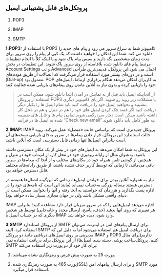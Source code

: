 ## پروتکل‌های قابل پشتیبانی ایمیل 

1. POP3

2. IMAP

3. SMTP

**1.POP3:**  با استفاده از POP3 کامپیوتر شما به سراغ سرور می رود و پیام های جدید را دانلود می کند. شما این امکان را خواهید داشت که یک کپی از پیام را روی سرور برای مدت زمان مشخصی نگه دارید و سپس پیام پاک شود و یا اینکه کلاً با انجام تنظیمات مرتبط پیام های دانلود شده بلافاصله از روی سرور پاک شوند. این تنظیمات در بخش Account Settings و تب Advanced اعمال می شود.این پروتکل، قدیمی‌ترین طراحی است و در دوره‌ای بیشتر مورد استفاده قرار می‌گرفت که اتصالات از طریق مودم‌های (Dial-up) معمول بود. POP به کاربران امکان می‌دهد هنگام برقراری ارتباط، ایمیل‌های خود را بازیابی کرده و بدون نیاز به آنلاین ماندن روی پیغام‌های بازیابی شده فعالیت کنند. 

> از آنجاییکه ایمیل باید قبل از به نمایش در آمدن ابتدا دانلود شود، ممکن است در استفاده از پروتکل POP3 با مشکلات زیر روبه رو شوید:
اگر پای کامپیوتر دیگری بنشینید و بخواهید ایمیل خود را دریافت کنید باید تمام ایمیل ها را یکبار دیگر دریافت کنید.اگر قصد چک کردن ایمیل های خود را هم در منزل و هم در محل کار داشته باشید ممکن است دچار سردرگمی شوید.تمامی پیام ها و فایل های ضمیمه شده به ایمیل ها در فرآیند “Check new email” به طور کامل باید دانلود شوند.

**2.IMAP:** IMAP پروتکل جدیدتری است که براساس حالت «متصل» عمل می‌کند. رویه حالت استاندارد این پروتکل، قرار دادن پیغام‌ها در سرور به‌جای بازیابی نسخه‌های آن است بنابراین ایمیل‌ها تنها زمانی قابل دسترسی است که آنلاین باشید.

این پروتکل به شما امکان می‌دهد به ایمیل‌های خود در بیش از یک مکان دسترسی داشته باشید. به‌عنوان مثال از رایانه رومیزی خود در محل کار، از لپ‌تاپ خود در منزل و همچنین از گوشی تلفن همراه خود در مکان‌های مختلف و از آنجا که پیغام‌ها در سرور باقی می‌مانند، تا زمانی که توسط کاربر حذف نشده باشند، از طریق رایانه‌های مختلف قابل دسترس خواهد بود.

نیاز به همواره آنلاین بودن برای خواندن ایمیل‌ها، زمانی که این‌گونه اتصال‌ها همیشه در دسترس هستند مساله بزرگی به‌حساب نمی‌آید (مانند این است که نامه‌های خود را در اداره پست بگذارید و هرزمان که خواستید به آنجا رفته و آنها را بخوانید. ممکن است در دنیای واقعی مشکل باشد ولی در جهان مجازی بسیار ساده خواهد بود).

IMAP اجازه می‌دهد ایمیل‌هایی را که در سرور میزبان قرار دارد مشاهده کنید؛ بنابراین هر تغییری که روی آنها بدهید (حذف، پاسخ، ارسال مجدد و جابه‌جایی) توسط هر شخص دیگری که در حساب ایمیل یا IMAP وارد شود، دیده خواهد شد.

**3.SMTP** از پروتکل استاندارد SMTP  برای ارسال پیام‌های امن در اینترنت می‌توان استفاده کرد، البته SMTP برای دریافت ایمیل هم استفاده می‌شود اما به دلیل این که مدیریتی بر روی ایمیل‌های دریافتی مانند دو پروتکل IMAP و POP3  نداریم(برای مثال ساخت پوشه، دسته بندی ایمیل‌ها) از این پروتکل برای دریافت استفاده نمی‎‌کنیم. 
پروتکل SMTP برای کار خود از دو پورت زیر استفاده می‌کند:

1.	پورت 25 به صورت پیش فرض و رمزنگاری نشده می‌باشد.

2.	پورت 465 به صورت رمزنگاری شده(SSL) و برای ارسال پیامهای امن SMTP مورد استفاده قرار میگیرد.




